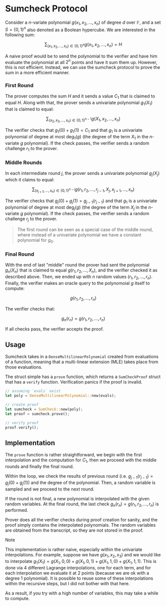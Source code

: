 # Sumcheck Protocol

Consider a $n$-variate polynomial $g(x_1, x_2, \ldots, x_n)$ of degree $d$ over $\mathbb{F}$, and a set $S = \{0, 1\}^n$ also denoted as a Boolean hypercube. We are interested in the following sum:

$$
\sum_{(x_1, x_2, \ldots, x_n)\in\{0, 1\}^n}g(x_1, x_2, \ldots, x_n) = H
$$

A naive proof would be to send the polynomial to the verifier and have him evaluate the polynomial at all $2^n$ points and have it sum them up. However, this is not efficient. Instead, we can use the sumcheck protocol to prove the sum in a more efficient manner.

### First Round

The prover computes the sum $H$ and it sends a value $C_1$ that is claimed to equal $H$. Along with that, the prover sends a univariate polynomial $g_1(X_1)$ that is claimed to equal:

$$
\sum_{(x_2, x_3, \ldots, x_n)\in\{0, 1\}^{n-1}}g(X_1, x_2, \ldots, x_n)
$$

The verifier checks that $g_1(0) + g_1(1) = C_1$ and that $g_1$ is a univariate polynomial of degree at most $\deg_1(g)$ (the degree of the term $X_1$ in the $n$-variate $g$ polynomial). If the check passes, the verifier sends a random challenge $r_1$ to the prover.

### Middle Rounds

In each intermediate round $j$, the prover sends a univariate polynomial $g_j(X_j)$ which it claims to equal:

$$
\sum_{(x_{j+1}, \ldots, x_n)\in\{0, 1\}^{n-j}}g(r_1, r_2, \ldots, r_{j-1}, X_j, x_{j+1}, \ldots, x_n)
$$

The verifier checks that $g_j(0) + g_j(1) = g_{j-1}(r_{j-1})$ and that $g_1$ is a univariate polynomial of degree at most $\deg_j(g)$ (the degree of the term $X_j$ in the $n$-variate $g$ polynomial). If the check passes, the verifier sends a random challenge $r_j$ to the prover.

> The first round can be seen as a special case of the middle round, where instead of a univariate polynomial we have a constant polynomial for $g_0$.

### Final Round

With the end of last "middle" round the prover had sent the polynomial $g_n(X_n)$ that is claimed to equal $g(r_1, r_2, \ldots, X_n)$, and the verifier checked it as described above. Then, we ended up with $n$ random values $(r_1, r_2, \ldots, r_n)$. Finally, the verifier makes an oracle query to the polynomoial $g$ itself to compute:

$$
g(r_1, r_2, \ldots, r_n)
$$

The verifier checks that:

$$
g_n(r_n) = g(r_1, r_2, \ldots, r_n)
$$

If all checks pass, the verifier accepts the proof.

## Usage

Sumcheck takes in a `DenseMultilinearPolynomial` created from evaluations of a function, meaning that a multi-linear extension (MLE) takes place from those evaluations.

The struct simple has a `prove` function, which returns a `SumCheckProof` struct that has a `verify` function. Verification panics if the proof is invalid.

```rs
// assuming `evals` exist
let poly = DenseMultilinearPolynomial::new(evals);

// create proof
let sumcheck = SumCheck::new(poly);
let proof = sumcheck.prove();

// verify proof
proof.verify();
```

## Implementation

The `prove` function is rather straightforward, we begin with the first interpolation and the computation for $C_1$, then we proceed with the middle rounds and finally the final round.

Within the loop, we check the results of previous round (i.e. $g_{j-1}(r_{j-1}) = g_j(0) + g_j(1)$) and the degree of the polynomial. Then, a random variable is sampled and we proceed to the next round.

If the round is not final, a new polynomial is interpolated with the given random variables. At the final round, the last check $g_n(r_n) = g(r_1, r_2, \ldots, r_n)$ is performed.

Prover does all the verifier checks during proof creation for sanity, and the proof simply contains the interpolated polynomials. The random variables are obtained from the transcript, so they are not stored in the proof.

> [!NOTE]
>
> This implementation is rather naive, especially within the univariate interpolations. For example, suppose we have $g(x_1, x_2, x_3)$ and we would like to interpolate $g_1(X_1) = g(X_1, 0, 0) + g(X_1, 0, 1) + g(X_1, 1, 0) + g(X_1, 1, 1)$. This is done via 4 different Lagrange interpolations, one for each term, and for each interpolation we evaluate it at 2 points (because we are ok with a degree 1 polynomial). It is possible to reuse some of these interpolations within the recursive steps, but I did not bother with that here.
>
> As a result, if you try with a high number of variables, this may take a while to compute.

